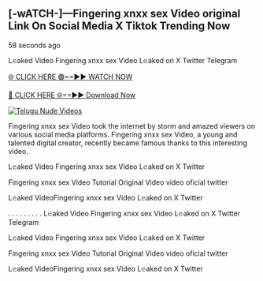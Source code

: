 ## [-wATCH-]—Fingering xnxx sex Video original Link On Social Media X Tiktok Trending Now


58 seconds ago

L𝚎aked Video Fingering xnxx sex Video L𝚎aked on X Twitter Telegram

[🌐 CLICK HERE 🟢==►► WATCH NOW](https://azvirallink.blogspot.com/2025/01/viral-video-new-year-2025.html)

[🔴 CLICK HERE 🌐==►► Download Now](https://azvirallink.blogspot.com/2025/01/viral-video-new-year-2025.html)

[![Telugu Nude Videos](https://i.imgur.com/6ooyjBv.gif)](https://azvirallink.blogspot.com/2025/01/viral-video-new-year-2025.html)

Fingering xnxx sex Video took the internet by storm and amazed viewers on various social media platforms. Fingering xnxx sex Video, a young and talented digital creator, recently became famous thanks to this interesting video.

L𝚎aked Video Fingering xnxx sex Video L𝚎aked on X Twitter

Fingering xnxx sex Video Tutorial Original Video video oficial twitter

L𝚎aked VideoFingering xnxx sex Video L𝚎aked on X Twitter

. . . . . . . . . L𝚎aked Video Fingering xnxx sex Video L𝚎aked on X Twitter Telegram

L𝚎aked Video Fingering xnxx sex Video L𝚎aked on X Twitter

Fingering xnxx sex Video Tutorial Original Video video oficial twitter

L𝚎aked VideoFingering xnxx sex Video L𝚎aked on X Twitter